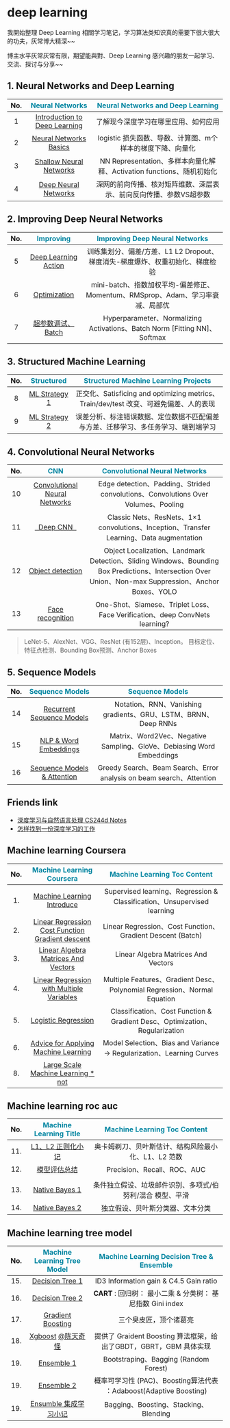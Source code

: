 # deep learning

我開始整理 Deep Learning 相關学习笔记，学习算法类知识真的需要下很大很大的功夫，灰常博大精深~~

博主水平灰常灰常有限，期望能與對、Deep Learning 感兴趣的朋友一起学习、交流、探讨与分享~~

## 1. Neural Networks and Deep Learning

No. | <font color="#0085a1">**Neural Networks**</font> | <font color="#0085a1">**Neural Networks and Deep Learning**</font>
:-------: | :-------: | :-------:
1 | [Introduction to Deep Learning][c1w1]  | 了解现今深度学习在哪里应用、如何应用
2 | [Neural Networks Basics][c1w2] | logistic 损失函数、导数、计算图、m个样本的梯度下降、向量化
3 | [Shallow Neural Networks][c1w3] | NN Representation、多样本向量化解释、Activation functions、随机初始化
4 | [Deep Neural Networks][c1w4] | 深网的前向传播、核对矩阵维数、深层表示、前向反向传播、参数VS超参数

[c1w1]: /2017/12/01/deeplearning-ai-Neural-Networks-and-Deep-Learning-week1/
[c1w2]: /2018/07/07/deeplearning-ai-Neural-Networks-and-Deep-Learning-week2/
[c1w3]: /2018/07/14/deeplearning-ai-Neural-Networks-and-Deep-Learning-week3/
[c1w4]: /2018/07/15/deeplearning-ai-Neural-Networks-and-Deep-Learning-week4/

## 2. Improving Deep Neural Networks 

No. | <font color="#0085a1">**Improving**</font> | <font color="#0085a1">**Improving Deep Neural Networks**</font> 
:-------: | :-------: | :-------:
5 | [Deep Learning Action][c2w1]  | 训练集划分、偏差/方差、L1 L2 Dropout、梯度消失-梯度爆炸、权重初始化、梯度检验
6 | [Optimization][c2w2] | mini-batch、指数加权平均-偏差修正、Momentum、RMSprop、Adam、学习率衰减、局部优
7 | [超参数调试、Batch][c2w3] | Hyperparameter、Normalizing Activations、Batch Norm [Fitting NN]、Softmax

[c2w1]: /2018/07/19/deeplearning-ai-Improving-Deep-Neural-Networks-week1/
[c2w2]: /2018/07/21/deeplearning-ai-Improving-Deep-Neural-Networks-week2/
[c2w3]: /2018/07/21/deeplearning-ai-Improving-Deep-Neural-Networks-week2/

## 3. Structured Machine Learning 

No. | <font color="#0085a1">**Structured**</font> | <font color="#0085a1">**Structured Machine Learning Projects**</font> 
:-------: | :-------: | :-------:
8 | [ML Strategy 1][c3w1] | 正交化、Satisficing and optimizing metrics、Train/dev/test 改变、可避免偏差、人的表现
9 | [ML Strategy 2][c3w2] | 误差分析、标注错误数据、定位数据不匹配偏差与方差、迁移学习、多任务学习、端到端学习

[c3w1]: /2018/07/24/deeplearning-ai-Structured-Machine-Learning-Projects-week1/
[c3w2]: /2018/07/25/deeplearning-ai-Structured-Machine-Learning-Projects-week2/

## 4. Convolutional Neural Networks

No. | <font color="#0085a1">**CNN**</font> | <font color="#0085a1">**Convolutional Neural Networks**</font>
:-------: | :-------: | :-------:
10 | [Convolutional Neural Networks][c4w1] | Edge detection、Padding、Strided convolutions、Convolutions Over Volumes、Pooling
11 | [&nbsp;&nbsp;Deep CNN&nbsp;&nbsp;][c4w2] | Classic Nets、ResNets、1×1 convolutions、Inception、Transfer Learning、Data augmentation
12 | [Object detection][c4w3] | Object Localization、Landmark Detection、Sliding Windows、Bounding Box Predictions、Intersection Over Union、Non-max Suppression、Anchor Boxes、YOLO
13 | [Face recognition][c4w4] | One-Shot、Siamese、Triplet Loss、Face Verification、deep ConvNets learning?

> LeNet-5、AlexNet、VGG、ResNet (有152层)、Inception。 目标定位、特征点检测、Bounding Box预测、Anchor Boxes

[c4w1]: /2018/08/21/deeplearning-ai-Convolutional-Neural-Networks-week1/
[c4w2]: /2018/08/24/deeplearning-ai-Convolutional-Neural-Networks-week2/
[c4w3]: /2018/09/01/deeplearning-ai-Convolutional-Neural-Networks-week3/
[c4w4]: /2018/09/08/deeplearning-ai-Convolutional-Neural-Networks-week4/

## 5. Sequence Models

No. | <font color="#0085a1">**Sequence Models**</font> | <font color="#0085a1">**Sequence Models**</font>
:-------: | :-------: | :-------:
14 | [Recurrent Sequence Models][6] | Notation、RNN、Vanishing gradients、GRU、LSTM、BRNN、Deep RNNs
15 | [NLP & Word Embeddings][7] | Matrix、Word2Vec、Negative Sampling、GloVe、Debiasing Word Embeddings
16 | [Sequence Models & Attention][8] | Greedy Search、Beam Search、Error analysis on beam search、Attention

[6]: /2018/07/26/deeplearning-ai-Sequence-Models-week1/
[7]: /2018/08/02/deeplearning-ai-Sequence-Models-week2/
[8]: /2018/08/14/deeplearning-ai-Sequence-Models-week3/

[0]: / 

## Friends link

- [深度学习与自然语言处理 CS244d Notes][h1]
- [怎样找到一份深度学习的工作][h2]

[h1]: https://blog.csdn.net/column/details/dl-nlp.html
[h2]: https://blog.csdn.net/han_xiaoyang/article/details/52777661

## Machine learning Coursera

No. | <font color="#0085a1">**Machine Learning Coursera**</font> | <font color="#0085a1">**Machine Learning Toc Content**</font>
:-------: | :-------: | :-------:
1. | [Machine Learning Introduce][1.1] | Supervised learning、Regression & Classification、Unsupervised learning
2. | [Linear Regression Cost Function <br> Gradient descent][1.2] | Linear Regression、Cost Function、Gradient Descent (Batch)
3. | [Linear Algebra Matrices And Vectors][1.3] |  Linear Algebra Matrices And Vectors
4. | [Linear Regression with Multiple Variables][2] | Multiple Features、Gradient Desc、Polynomial Regression、Normal Equation
5. | [Logistic Regression][3] | Classification、Cost Function & Gradient Desc、Optimization、Regularization
6. | [Advice for Applying Machine Learning][6.1] | Model Selection、Bias and Variance -> Regularization、Learning Curves
8. | [Large Scale Machine Learning * not][0] |

## Machine learning roc auc

No. | <font color="#0085a1">**Machine Learning Title**</font> | <font color="#0085a1">**Machine Learning Toc Content**</font>
:-------: | :-------: | :-------:
11. | [L1、L2 正则化小记][11] | 奥卡姆剃刀、贝叶斯估计、结构风险最小化、L1、L2 范数 
12. | [模型评估总结][12] | Precision、Recall、ROC、AUC
 | |
13. | [Native Bayes 1][14.1] | 条件独立假设、垃圾邮件识别、多项式/伯努利/混合 模型、平滑
14. | [Native Bayes 2][14.2] | 独立假设、贝叶斯分类器、文本分类

## Machine learning tree model

No. | <font color="#0085a1">**Machine Learning Tree Model**</font> | <font color="#0085a1">**Machine Learning Decision Tree & Ensemble**</font>
:-------: | :-------: | :-------:
15. | [Decision Tree 1][15.1] | ID3 Information gain & C4.5 Gain ratio
16. | [Decision Tree 2][15.2] | **CART** : 回归树： 最小二乘 & 分类树： 基尼指数 Gini index
17. | [Gradient Boosting][17] | 三个臭皮匠，顶个诸葛亮
18. | [Xgboost][18] [@陈天奇怪][18.1] | 提供了 Graident Boosting 算法框架，给出了GBDT，GBRT，GBM 具体实现
19. | [Ensemble 1][19.1] | Bootstraping、Bagging (Random Forest)
19. | [Ensemble 2][19.2] | 概率可学习性 (PAC)、Boosting算法代表 ：Adaboost(Adaptive Boosting)
19. | [Ensumble 集成学习小记][19] | Bagging、Boosting、Stacking、Blending

[1.1]: /2016/09/20/ml-coursera-ng-w1-01-introduce/
[1.2]: /2016/09/28/ml-coursera-ng-w1-02-cost-function-gradient-descent/
[1.3]: /2016/09/30/ml-coursera-ng-w1-03-Linear-Algebra/

[2]: /2016/10/08/ml-coursera-ng-w2-01-Linear-Regression/
[3]: /2016/10/24/ml-coursera-ng-w3-LR/

[4]: /2017/02/07/ml-coursera-ng-w4-NN-02/
[5]: /2017/02/13/ml-coursera-ng-w4-NN-03/

[6.1]: /2017/05/24/ml-coursera-ng-w6-Advice-for-Applying-Machine-Learning/
[6.2]: /2017/05/29/ml-coursera-ng-w6-Machine-Learning-System-Design/

[7]: /2017/10/13/ml-coursera-ng-w7-svm/
[8]: /2018/01/24/ml-coursera-ng-w8-clustering-1/

[11]: /2018/07/11/ml-1-L1-L2/
[12]: /2018/07/05/ml-1-roc-auc-summary/

[14.1]: /2017/08/10/ml-4-naive-bayes-1/
[14.2]: /2017/08/23/ml-4-naive-bayes-2/

[15.1]: /2016/08/16/ml-5-decisionTree-part1/
[15.2]: /2018/06/27/ml-5-decisionTree-part2/

[17]: /2018/06/29/ml-8-gradient-boosting-part1/
[18]: /2018/07/03/ml-8-xgboost/
[18.1]: https://weibo.com/u/2397265244?is_all=1

[19.1]: /2018/04/07/ml-9-ensumble-boosting-1/
[19.2]: /2018/04/11/ml-9-ensumble-boosting-2/
[19]: /2018/07/03/ml-9-ensumble-part1/

<!--## Internet Finance

No. | <font color="#0085a1">**Internet Finance Title**</font> | <font color="#0085a1">**Internet Finance Part**</font>
:-------: | :-------: | :-------:
1. | [金融科技企业面临的欺诈⻛险][if1] | 互联网金融风控中的数据科学 (part1) 
2. | [模型策略][if2] | 互联网金融风控中的数据科学 (part2) 
3. | [Lending Club 的数据试验][if3] | 互联网金融风控中的数据科学 (part3)

[if3]: /2018/04/23/data-science-internet-finance-3/
[if2]: /2018/04/21/data-science-internet-finance-2/
[if1]: /2018/04/20/data-science-internet-finance-1/-->
